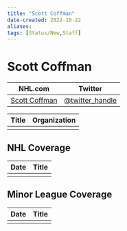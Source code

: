 ```yaml
---
title: "Scott Coffman"
date-created: 2022-10-22
aliases: 
tags: [Status/New,Staff]
---
```


# Scott Coffman

| NHL.com | Twitter |
| ------- | ------- |
| [Scott Coffman]() | [@twitter_handle](https://twitter.com/)

| Title | Organization |
| ----- | ------------ |
|       |              |



## NHL  Coverage
| Date | Title |
| ---- | ----- |
|      |       |



## Minor League Coverage
| Date | Title |
| ---- | ----- |
|      |       |


